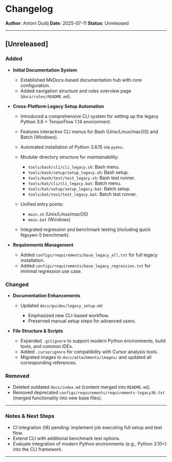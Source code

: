 # Changelog

**Author**: Antoni Dudij
**Date**: 2025-07-11
**Status**: Unreleased

---

## \[Unreleased]

### Added

- **Initial Documentation System**

  - Established MkDocs-based documentation hub with core configuration.
  - Added navigation structure and rules overview page (`docs/rules/README.md`).

- **Cross-Platform Legacy Setup Automation**

  - Introduced a comprehensive CLI system for setting up the legacy Python 3.6 + TensorFlow 1.14 environment.
  - Features interactive CLI menus for Bash (Unix/Linux/macOS) and Batch (Windows).
  - Automated installation of Python 3.6.15 via `pyenv`.
  - Modular directory structure for maintainability:

    - `tools/bash/cli/cli_legacy.sh`: Bash menu.
    - `tools/bash/setup/setup_legacy.sh`: Bash setup.
    - `tools/bash/test/test_legacy.sh`: Bash test runner.
    - `tools/bat/cli/cli_legacy.bat`: Batch menu.
    - `tools/bat/setup/setup_legacy.bat`: Batch setup.
    - `tools/bat/test/test_legacy.bat`: Batch test runner.

  - Unified entry points:

    - `main.sh` (Unix/Linux/macOS)
    - `main.bat` (Windows)

  - Integrated regression and benchmark testing (including quick Nguyen-5 benchmark).

- **Requirements Management**

  - Added `configs/requirements/base_legacy_all.txt` for full legacy installation.
  - Added `configs/requirements/base_legacy_regression.txt` for minimal regression use case.

### Changed

- **Documentation Enhancements**

  - Updated `docs/guides/legacy_setup.md`:

    - Emphasized new CLI-based workflow.
    - Preserved manual setup steps for advanced users.

- **File Structure & Scripts**

  - Expanded `.gitignore` to support modern Python environments, build tools, and common IDEs.
  - Added `.cursorignore` for compatibility with Cursor analysis tools.
  - Migrated images to `docs/attachments/images/` and updated all corresponding references.

### Removed

- Deleted outdated `docs/index.md` (content merged into `README.md`).
- Removed deprecated `configs/requirements/requirements-legacy36.txt` (merged functionality into new base files).

---

### Notes & Next Steps

- CI integration (t8) pending: implement job executing full setup and test flow.
- Extend CLI with additional benchmark test options.
- Evaluate integration of modern Python environments (e.g., Python 3.10+) into the CLI framework.

---
